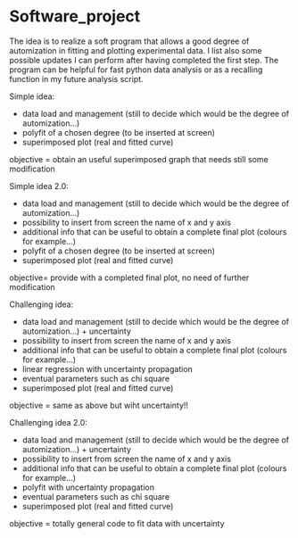 # Software_project
The idea is to realize a soft program that allows a good degree of automization in fitting and plotting experimental data. I list also some possible updates I can perform after
having completed the first step. The program can be helpful for fast python data analysis or as a recalling function in my future analysis script. 

Simple idea:
- data load and management (still to decide which would be the degree of automization...)
- polyfit of a chosen degree (to be inserted at screen)
- superimposed plot (real and fitted curve)

objective = obtain an useful superimposed graph that needs still some modification


Simple idea 2.0:
- data load and management (still to decide which would be the degree of automization...)
- possibility to insert from screen the name of x and y axis
- additional info that can be useful to obtain a complete final plot (colours for example...)
- polyfit of a chosen degree (to be inserted at screen)
- superimposed plot (real and fitted curve)

objective= provide with a completed final plot, no need of further modification


Challenging idea:
- data load and management (still to decide which would be the degree of automization...) + uncertainty
- possibility to insert from screen the name of x and y axis
- additional info that can be useful to obtain a complete final plot (colours for example...)
- linear regression with uncertainty propagation 
- eventual parameters such as chi square
- superimposed plot (real and fitted curve)

objective = same as above but wiht uncertainty!!


Challenging idea 2.0:
- data load and management (still to decide which would be the degree of automization...) + uncertainty
- possibility to insert from screen the name of x and y axis
- additional info that can be useful to obtain a complete final plot (colours for example...)
- polyfit with uncertainty propagation 
- eventual parameters such as chi square
- superimposed plot (real and fitted curve)

objective = totally general code to fit data with uncertainty

